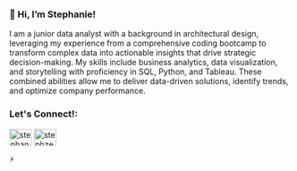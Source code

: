 ### 👋 Hi, I’m Stephanie! 

<p align='left'>I am a junior data analyst with a background in architectural design, leveraging my experience from a comprehensive coding bootcamp to transform complex data into actionable insights that drive strategic decision-making.
My skills include business analytics, data visualization, and storytelling with proficiency in SQL, Python, and Tableau. These combined abilities allow me to deliver data-driven solutions, identify trends, and optimize company performance. 
</p>



<h3 align="left">Let's Connect!:</h3>
<a href="https://linkedin.com/in/stephanie-zeng-863664271" target="blank"><img align="center" src="https://raw.githubusercontent.com/rahuldkjain/github-profile-readme-generator/master/src/images/icons/Social/linked-in-alt.svg" alt="stephanie-zeng-863664271" height="30" width="40" /></a>
<a href="https://kaggle.com/stephzeng" target="blank"><img align="center" src="https://raw.githubusercontent.com/rahuldkjain/github-profile-readme-generator/master/src/images/icons/Social/kaggle.svg" alt="stephzeng" height="30" width="40" /></a>
</p>


⚡ 

<!---
stxphz/stxphz is a ✨ special ✨ repository because its `README.md` (this file) appears on your GitHub profile.
You can click the Preview link to take a look at your changes.
--->





 


